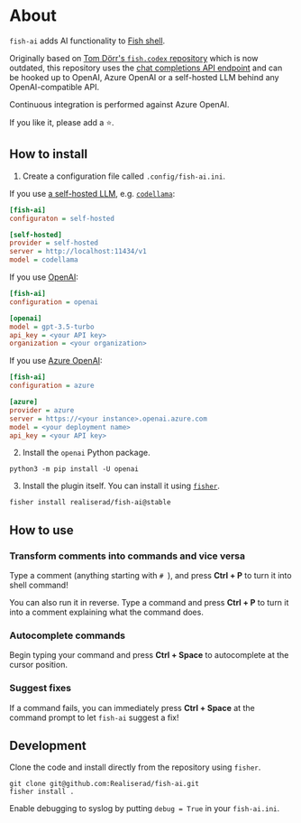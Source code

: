 # About

`fish-ai` adds AI functionality to [Fish shell](https://fishshell.com).

Originally based on [Tom Dörr's `fish.codex` repository](https://github.com/tom-doerr/codex.fish) which
is now outdated, this repository uses the [chat completions API endpoint](https://platform.openai.com/docs/api-reference/chat/create)
and can be hooked up to OpenAI, Azure OpenAI or a self-hosted LLM behind any OpenAI-compatible API.

Continuous integration is performed against Azure OpenAI.

If you like it, please add a ⭐.

## How to install

1. Create a configuration file called `.config/fish-ai.ini`.

If you use [a self-hosted LLM](https://github.com/ollama/ollama), e.g. [`codellama`](https://ollama.com/library/codellama):

```ini
[fish-ai]
configuraton = self-hosted

[self-hosted]
provider = self-hosted
server = http://localhost:11434/v1
model = codellama
```

If you use [OpenAI](https://platform.openai.com/login):

```ini
[fish-ai]
configuration = openai

[openai]
model = gpt-3.5-turbo
api_key = <your API key>
organization = <your organization>
```

If you use [Azure OpenAI](https://azure.microsoft.com/en-us/products/ai-services/openai-service):

```ini
[fish-ai]
configuration = azure

[azure]
provider = azure
server = https://<your instance>.openai.azure.com
model = <your deployment name>
api_key = <your API key>
```

2. Install the `openai` Python package.

```shell
python3 -m pip install -U openai
```

3. Install the plugin itself. You can install it using [`fisher`](https://github.com/jorgebucaran/fisher).

```shell
fisher install realiserad/fish-ai@stable
```

## How to use

### Transform comments into commands and vice versa

Type a comment (anything starting with `# `), and press **Ctrl + P** to turn it into shell command!

You can also run it in reverse. Type a command and press **Ctrl + P** to turn it into a comment explaining what the
command does.

### Autocomplete commands

Begin typing your command and press **Ctrl + Space** to autocomplete at the cursor position.

### Suggest fixes

If a command fails, you can immediately press **Ctrl + Space** at the command prompt to let
`fish-ai` suggest a fix!

## Development

Clone the code and install directly from the repository using `fisher`.

```shell
git clone git@github.com:Realiserad/fish-ai.git
fisher install .
```

Enable debugging to syslog by putting `debug = True` in your `fish-ai.ini`.